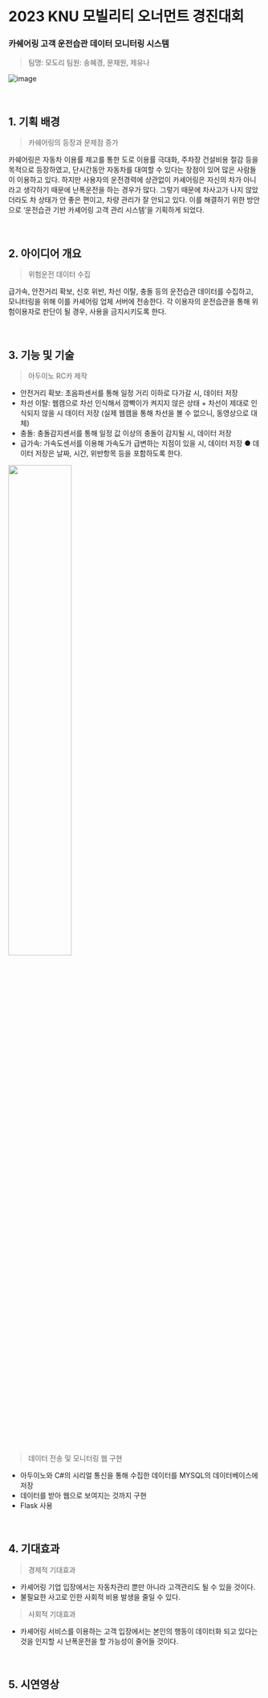 # 2023 KNU 모빌리티 오너먼트 경진대회

### 카쉐어링 고객 운전습관 데이터 모니터링 시스템
> 팀명: 모도리
> 팀원: 송혜경, 문채원, 제유나

![image](https://user-images.githubusercontent.com/81686317/212687095-f52c9eb4-81e5-4e5f-8f95-f3155764627e.png)

<br>

## 1. 기획 배경
> 카쉐어링의 등장과 문제점 증가

카쉐어링은 자동차 이용률 제고를 통한 도로 이용률 극대화, 주차장 건설비용 절감 등을 목적으로 등장하였고, 단시간동안 자동차를 대여할 수 있다는 장점이 있어 많은 사람들이 이용하고 있다. 하지만 사용자의 운전경력에 상관없이 카셰어링은 자신의 차가 아니라고 생각하기 때문에 난폭운전을 하는 경우가 많다. 그렇기 때문에 차사고가 나지 않았더라도 차 상태가 안 좋은 편이고, 차량 관리가 잘 안되고 있다. 이를 해결하기 위한 방안으로 ‘운전습관 기반 카셰어링 고객 관리 시스템’을 기획하게 되었다.

<br>

## 2. 아이디어 개요
> 위험운전 데이터 수집

급가속, 안전거리 확보, 신호 위반, 차선 이탈, 충돌 등의 운전습관 데이터를 수집하고, 모니터링을 위해 이를 카셰어링 업체 서버에 전송한다. 각 이용자의 운전습관을 통해 위험이용자로 판단이 될 경우, 사용을 금지시키도록 한다.

<br>

## 3. 기능 및 기술
> 아두이노 RC카 제작

- 안전거리 확보: 초음파센서를 통해 일정 거리 이하로 다가갈 시, 데이터 저장
- 차선 이탈: 웹캠으로 차선 인식해서 깜빡이가 켜지지 않은 상태 + 차선이 제대로 인식되지 않을 시 데이터 저장 (실제 웹캠을 통해 차선을 볼 수 없으니, 동영상으로 대체)
- 충돌: 충돌감지센서를 통해 일정 값 이상의 충돌이 감지될 시, 데이터 저장
- 급가속: 가속도센서를 이용해 가속도가 급변하는 지점이 있을 시, 데이터 저장
● 데이터 저장은 날짜, 시간, 위반항목 등을 포함하도록 한다.

<img src="https://user-images.githubusercontent.com/81686317/212689794-59dc475c-c810-4901-9c8d-a2b50142a16d.jpg" width="50%" height="50%"/>

> 데이터 전송 및 모니터링 웹 구현

- 아두이노와 C#의 시리얼 통신을 통해 수집한 데이터를 MYSQL의 데이터베이스에 저장
- 데이터를 받아 웹으로 보여지는 것까지 구현
- Flask 사용

<br>

## 4. 기대효과
> 경제적 기대효과

- 카셰어링 기업 입장에서는 자동차관리 뿐만 아니라 고객관리도 될 수 있을 것이다.
- 불필요한 사고로 인한 사회적 비용 발생을 줄일 수 있다.

> 사회적 기대효과

- 카셰어링 서비스를 이용하는 고객 입장에서는 본인의 행동이 데이터화 되고 있다는 것을 인지할 시 난폭운전을 할 가능성이 줄어들 것이다.

<br>

## 5. 시연영상
